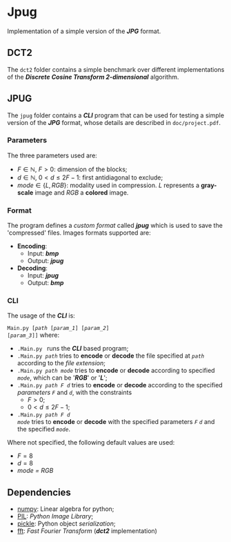 # Jpug
Implementation of a simple version of the ***JPG*** format.

## DCT2
The <code>dct2</code> folder contains a simple benchmark over different implementations of the ***Discrete Cosine Transform 2-dimensional***  algorithm. 

## JPUG
The <code>jpug</code> folder contains a ***CLI*** program that can be used for testing a simple version of the ***JPG*** format, whose details are described in <code>doc/project.pdf</code>. 

### Parameters
The three parameters used are:
- $F \in \mathbb{N},$ $F > 0$: dimension of the blocks;
- $d \in \mathbb{N},$ $0 < d \le 2F - 1$: first antidiagonal to exclude;
- $mode \in \{L, RGB\}$: modality used in compression. *L* represents a **gray-scale** image and *RGB* a **colored** image. 

### Format
The program defines a *custom format* called ***jpug*** which is used to save the 'compressed' files.
Images formats supported are:
- **Encoding**:
  - Input: ***bmp***
  - Output: ***jpug***
- **Decoding**:
  - Input: ***jpug***
  - Output: ***bmp***

### CLI
The usage of the ***CLI*** is:

<code>Main.py [*path* [*param_1*] [*param_2*] [*param_3*]]</code>
where:
- <code>\.Main.py </code> runs the ***CLI*** based program;
- <code>\.Main.py *path*</code> tries to **encode** or **decode** the file specified at <code>*path*</code> according to the *file extension*;
- <code>\.Main.py *path* *mode*</code> tries to **encode** or **decode** according to specified <code>*mode*</code>, which can be '***RGB***' or '***L***';
- <code>\.Main.py *path* *F* *d*</code> tries to **encode** or **decode** according to the specified *parameters* <code>*F*</code> and <code>*d*</code>, with the constraints
  - $F > 0$;
  - $0 < d \le 2F - 1$;
- <code>\.Main.py *path* *F* *d* *mode*</code> tries to **encode** or **decode** with the specified parameters <code>*F*</code> <code>*d*</code> and the specified <code>*mode*</code>.

Where not specified, the following default values are used:
- $F = 8$
- $d = 8$
- *mode = RGB*

## Dependencies
- [numpy](https://numpy.org/): Linear algebra for python;
- [PIL](https://python-pillow.org/): *Python Image Library*;
- [pickle](https://docs.python.org/3/library/pickle.html): Python object *serialization*;
- [fft](https://numpy.org/doc/stable/reference/routines.fft.html): *Fast Fourier Transform* (***dct2*** implementation)



